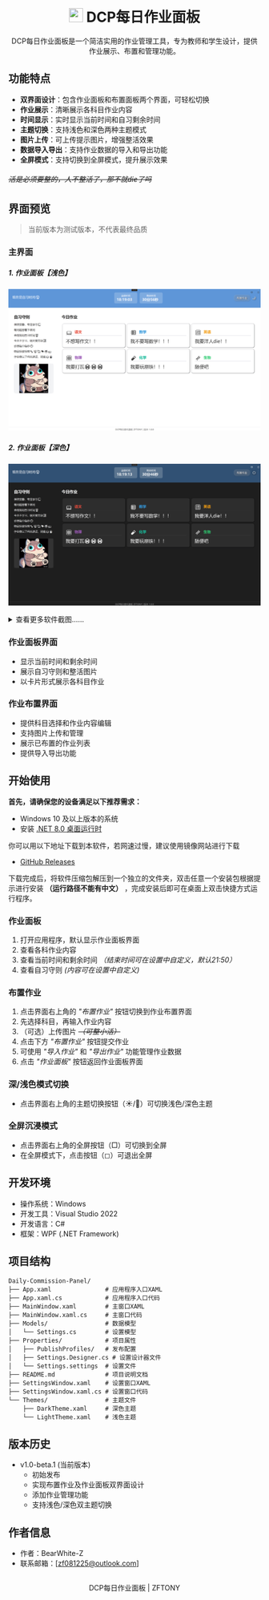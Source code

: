 <div align="center">

# <image src="Assets/DCP 图标.svg" height="28" width="28"/> DCP每日作业面板

DCP每日作业面板是一个简洁实用的作业管理工具，专为教师和学生设计，提供作业展示、布置和管理功能。

</div>

## 功能特点

*   **双界面设计**：包含作业面板和布置面板两个界面，可轻松切换
*   **作业展示**：清晰展示各科目作业内容
*   **时间显示**：实时显示当前时间和自习剩余时间
*   **主题切换**：支持浅色和深色两种主题模式
*   **图片上传**：可上传提示图片，增强整活效果
*   **数据导入导出**：支持作业数据的导入和导出功能
*   **全屏模式**：支持切换到全屏模式，提升展示效果

###### ~~活是必须要整的，人不整活了，那不就die了吗~~

## 界面预览

> 当前版本为测试版本，不代表最终品质

### 主界面

##### 1. 作业面板【浅色】

![主界面浅色](./Assets/readme/主浅.png)

##### 2. 作业面板【深色】

![主界面深色](./Assets/readme/主深.png)

<details>
<summary>查看更多软件截图……</summary>

### 作业布置

##### 1. 布置面板【浅色】

![布置界面浅色](./Assets/readme/布浅.png)

##### 2. 布置面板【深色】

![布置界面深色](./Assets/readme/布深.png)

### 设置【更多自定义】

##### 1. 设置面板【浅色】

![设置界面浅色](./Assets/readme/设浅.png)

##### 2. 设置面板【深色】

![设置界面深色](./Assets/readme/设深.png)

</details>

### 作业面板界面

*   显示当前时间和剩余时间
*   展示自习守则和整活图片
*   以卡片形式展示各科目作业

### 作业布置界面

*   提供科目选择和作业内容编辑
*   支持图片上传和管理
*   展示已布置的作业列表
*   提供导入导出功能

## 开始使用

**首先，请确保您的设备满足以下推荐需求：**

- Windows 10 及以上版本的系统
- 安装 [.NET 8.0 桌面运行时](https://dotnet.microsoft.com/zh-cn/download/dotnet/thank-you/runtime-desktop-8.0.7-windows-x64-installer)

你可以用以下地址下载到本软件，若网速过慢，建议使用镜像网站进行下载
- [GitHub Releases](https://github.com/BearWhite-Z/Daily-Commission-Panel/releases/)

下载完成后，将软件压缩包解压到一个独立的文件夹，双击任意一个安装包根据提示进行安装 **（运行路径不能有中文）** ，完成安装后即可在桌面上双击快捷方式运行程序。

### 作业面板

1.  打开应用程序，默认显示作业面板界面
2.  查看各科作业内容
3.  查看当前时间和剩余时间 *（结束时间可在设置中自定义，默认21:50）*
4.  查看自习守则 *(内容可在设置中自定义)*


### 布置作业

1.  点击界面右上角的 *"布置作业"* 按钮切换到作业布置界面
2.  先选择科目，再输入作业内容
3.  （可选）上传图片 *~~（可整小活）~~*
4.  点击下方 *"布置作业"* 按钮提交作业
5.  可使用 *"导入作业"* 和 *"导出作业"* 功能管理作业数据
6.  点击 *"作业面板"* 按钮返回作业面板界面

### 深/浅色模式切换

*   点击界面右上角的主题切换按钮（☀/🌙）可切换浅色/深色主题

### 全屏沉浸模式

*   点击界面右上角的全屏按钮（□）可切换到全屏
*   在全屏模式下，点击按钮（◻）可退出全屏

## 开发环境

*   操作系统：Windows
*   开发工具：Visual Studio 2022
*   开发语言：C#
*   框架：WPF (.NET Framework)

## 项目结构

    Daily-Commission-Panel/
    ├── App.xaml               # 应用程序入口XAML
    ├── App.xaml.cs            # 应用程序入口代码
    ├── MainWindow.xaml        # 主窗口XAML
    ├── MainWindow.xaml.cs     # 主窗口代码
    ├── Models/                # 数据模型
    │   └── Settings.cs        # 设置模型
    ├── Properties/            # 项目属性
    │   ├── PublishProfiles/   # 发布配置
    │   ├── Settings.Designer.cs # 设置设计器文件
    │   └── Settings.settings  # 设置文件
    ├── README.md              # 项目说明文档
    ├── SettingsWindow.xaml    # 设置窗口XAML
    ├── SettingsWindow.xaml.cs # 设置窗口代码
    └── Themes/                # 主题文件
        ├── DarkTheme.xaml     # 深色主题
        └── LightTheme.xaml    # 浅色主题

## 版本历史

*   v1.0-beta.1 (当前版本)
    *   初始发布
    *   实现布置作业及作业面板双界面设计
    *   添加作业管理功能
    *   支持浅色/深色双主题切换

## 作者信息

*   作者：BearWhite-Z
*   联系邮箱：\[<zf081225@outlook.com>]

## 

<div align="center">

DCP每日作业面板 | ZFTONY 

</div>
